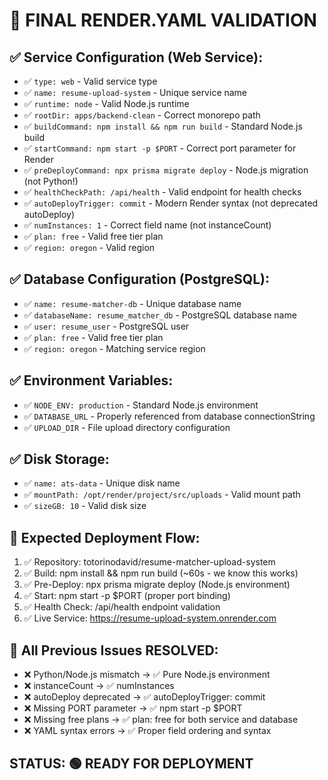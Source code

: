 # 🎯 FINAL RENDER.YAML VALIDATION

## ✅ Service Configuration (Web Service):
- ✅ `type: web` - Valid service type
- ✅ `name: resume-upload-system` - Unique service name
- ✅ `runtime: node` - Valid Node.js runtime 
- ✅ `rootDir: apps/backend-clean` - Correct monorepo path
- ✅ `buildCommand: npm install && npm run build` - Standard Node.js build
- ✅ `startCommand: npm start -p $PORT` - Correct port parameter for Render
- ✅ `preDeployCommand: npx prisma migrate deploy` - Node.js migration (not Python!)
- ✅ `healthCheckPath: /api/health` - Valid endpoint for health checks
- ✅ `autoDeployTrigger: commit` - Modern Render syntax (not deprecated autoDeploy)
- ✅ `numInstances: 1` - Correct field name (not instanceCount)
- ✅ `plan: free` - Valid free tier plan
- ✅ `region: oregon` - Valid region

## ✅ Database Configuration (PostgreSQL):
- ✅ `name: resume-matcher-db` - Unique database name
- ✅ `databaseName: resume_matcher_db` - PostgreSQL database name
- ✅ `user: resume_user` - PostgreSQL user
- ✅ `plan: free` - Valid free tier plan
- ✅ `region: oregon` - Matching service region

## ✅ Environment Variables:
- ✅ `NODE_ENV: production` - Standard Node.js environment
- ✅ `DATABASE_URL` - Properly referenced from database connectionString
- ✅ `UPLOAD_DIR` - File upload directory configuration

## ✅ Disk Storage:
- ✅ `name: ats-data` - Unique disk name
- ✅ `mountPath: /opt/render/project/src/uploads` - Valid mount path
- ✅ `sizeGB: 10` - Valid disk size

## 🚀 Expected Deployment Flow:
1. ✅ Repository: totorinodavid/resume-matcher-upload-system
2. ✅ Build: npm install && npm run build (~60s - we know this works)
3. ✅ Pre-Deploy: npx prisma migrate deploy (Node.js environment)
4. ✅ Start: npm start -p $PORT (proper port binding)
5. ✅ Health Check: /api/health endpoint validation
6. ✅ Live Service: https://resume-upload-system.onrender.com

## 🎯 All Previous Issues RESOLVED:
- ❌ Python/Node.js mismatch → ✅ Pure Node.js environment
- ❌ instanceCount → ✅ numInstances
- ❌ autoDeploy deprecated → ✅ autoDeployTrigger: commit
- ❌ Missing PORT parameter → ✅ npm start -p $PORT
- ❌ Missing free plans → ✅ plan: free for both service and database
- ❌ YAML syntax errors → ✅ Proper field ordering and syntax

## STATUS: 🟢 READY FOR DEPLOYMENT
